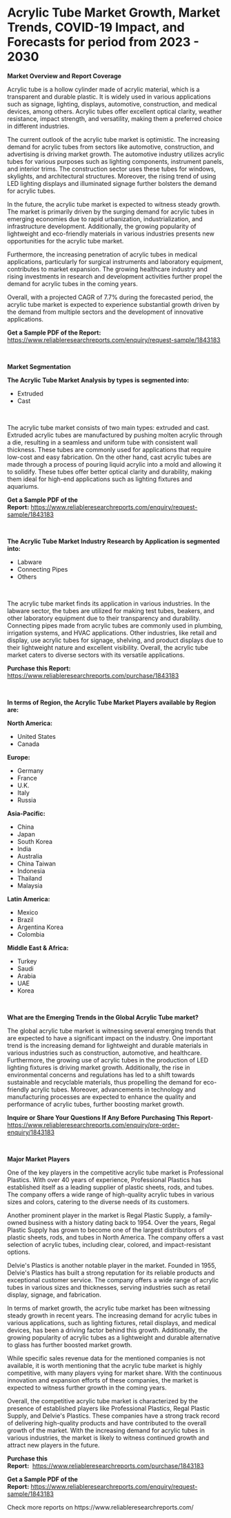 <p><h1>Acrylic Tube Market Growth, Market Trends, COVID-19 Impact, and Forecasts for period from 2023 - 2030</h1></p><p><strong>Market Overview and Report Coverage</strong></p>
<p><p>Acrylic tube is a hollow cylinder made of acrylic material, which is a transparent and durable plastic. It is widely used in various applications such as signage, lighting, displays, automotive, construction, and medical devices, among others. Acrylic tubes offer excellent optical clarity, weather resistance, impact strength, and versatility, making them a preferred choice in different industries.</p><p>The current outlook of the acrylic tube market is optimistic. The increasing demand for acrylic tubes from sectors like automotive, construction, and advertising is driving market growth. The automotive industry utilizes acrylic tubes for various purposes such as lighting components, instrument panels, and interior trims. The construction sector uses these tubes for windows, skylights, and architectural structures. Moreover, the rising trend of using LED lighting displays and illuminated signage further bolsters the demand for acrylic tubes.</p><p>In the future, the acrylic tube market is expected to witness steady growth. The market is primarily driven by the surging demand for acrylic tubes in emerging economies due to rapid urbanization, industrialization, and infrastructure development. Additionally, the growing popularity of lightweight and eco-friendly materials in various industries presents new opportunities for the acrylic tube market.</p><p>Furthermore, the increasing penetration of acrylic tubes in medical applications, particularly for surgical instruments and laboratory equipment, contributes to market expansion. The growing healthcare industry and rising investments in research and development activities further propel the demand for acrylic tubes in the coming years.</p><p>Overall, with a projected CAGR of 7.7% during the forecasted period, the acrylic tube market is expected to experience substantial growth driven by the demand from multiple sectors and the development of innovative applications.</p></p>
<p><strong>Get a Sample PDF of the Report:</strong> <a href="https://www.reliableresearchreports.com/enquiry/request-sample/1843183">https://www.reliableresearchreports.com/enquiry/request-sample/1843183</a></p>
<p>&nbsp;</p>
<p><strong>Market Segmentation</strong></p>
<p><strong>The Acrylic Tube Market Analysis by types is segmented into:</strong></p>
<p><ul><li>Extruded</li><li>Cast</li></ul></p>
<p>&nbsp;</p>
<p><p>The acrylic tube market consists of two main types: extruded and cast. Extruded acrylic tubes are manufactured by pushing molten acrylic through a die, resulting in a seamless and uniform tube with consistent wall thickness. These tubes are commonly used for applications that require low-cost and easy fabrication. On the other hand, cast acrylic tubes are made through a process of pouring liquid acrylic into a mold and allowing it to solidify. These tubes offer better optical clarity and durability, making them ideal for high-end applications such as lighting fixtures and aquariums.</p></p>
<p><strong>Get a Sample PDF of the Report:</strong>&nbsp;<a href="https://www.reliableresearchreports.com/enquiry/request-sample/1843183">https://www.reliableresearchreports.com/enquiry/request-sample/1843183</a></p>
<p>&nbsp;</p>
<p><strong>The Acrylic Tube Market Industry Research by Application is segmented into:</strong></p>
<p><ul><li>Labware</li><li>Connecting Pipes</li><li>Others</li></ul></p>
<p>&nbsp;</p>
<p><p>The acrylic tube market finds its application in various industries. In the labware sector, the tubes are utilized for making test tubes, beakers, and other laboratory equipment due to their transparency and durability. Connecting pipes made from acrylic tubes are commonly used in plumbing, irrigation systems, and HVAC applications. Other industries, like retail and display, use acrylic tubes for signage, shelving, and product displays due to their lightweight nature and excellent visibility. Overall, the acrylic tube market caters to diverse sectors with its versatile applications.</p></p>
<p><strong>Purchase this Report:</strong>&nbsp; <a href="https://www.reliableresearchreports.com/purchase/1843183">https://www.reliableresearchreports.com/purchase/1843183</a></p>
<p>&nbsp;</p>
<p><strong>In terms of Region, the Acrylic Tube Market Players available by Region are:</strong></p>
<p>
    <p> <strong> North America: </strong>
        <ul>
            <li>United States</li>
            <li>Canada</li>
        </ul>
        </p> 
    <p> <strong> Europe: </strong>
        <ul>
            <li>Germany</li>
            <li>France</li>
            <li>U.K.</li>
            <li>Italy</li>
            <li>Russia</li>
        </ul>
        </p> 
    <p> <strong> Asia-Pacific: </strong>
        <ul>
            <li>China</li>
            <li>Japan</li>
            <li>South Korea</li>
            <li>India</li>
            <li>Australia</li>
            <li>China Taiwan</li>
            <li>Indonesia</li>
            <li>Thailand</li>
            <li>Malaysia</li>
        </ul>
        </p> 
    <p> <strong> Latin America: </strong>
        <ul>
            <li>Mexico</li>
            <li>Brazil</li>
            <li>Argentina Korea</li>
            <li>Colombia</li>
        </ul>
        </p> 
    <p> <strong> Middle East & Africa: </strong>
        <ul>
            <li>Turkey</li>
            <li>Saudi</li>
            <li>Arabia</li>
            <li>UAE</li>
            <li>Korea</li>
        </ul>
    </p>
    </p>
<p>&nbsp;</p>
<p><strong>What are the Emerging Trends in the Global Acrylic Tube market?</strong></p>
<p><p>The global acrylic tube market is witnessing several emerging trends that are expected to have a significant impact on the industry. One important trend is the increasing demand for lightweight and durable materials in various industries such as construction, automotive, and healthcare. Furthermore, the growing use of acrylic tubes in the production of LED lighting fixtures is driving market growth. Additionally, the rise in environmental concerns and regulations has led to a shift towards sustainable and recyclable materials, thus propelling the demand for eco-friendly acrylic tubes. Moreover, advancements in technology and manufacturing processes are expected to enhance the quality and performance of acrylic tubes, further boosting market growth.</p></p>
<p><strong>Inquire or Share Your Questions If Any Before Purchasing This Report</strong>- <a href="https://www.reliableresearchreports.com/enquiry/pre-order-enquiry/1843183">https://www.reliableresearchreports.com/enquiry/pre-order-enquiry/1843183</a></p>
<p>&nbsp;</p>
<p><strong>Major Market Players</strong></p>
<p><p>One of the key players in the competitive acrylic tube market is Professional Plastics. With over 40 years of experience, Professional Plastics has established itself as a leading supplier of plastic sheets, rods, and tubes. The company offers a wide range of high-quality acrylic tubes in various sizes and colors, catering to the diverse needs of its customers.</p><p>Another prominent player in the market is Regal Plastic Supply, a family-owned business with a history dating back to 1954. Over the years, Regal Plastic Supply has grown to become one of the largest distributors of plastic sheets, rods, and tubes in North America. The company offers a vast selection of acrylic tubes, including clear, colored, and impact-resistant options.</p><p>Delvie's Plastics is another notable player in the market. Founded in 1955, Delvie's Plastics has built a strong reputation for its reliable products and exceptional customer service. The company offers a wide range of acrylic tubes in various sizes and thicknesses, serving industries such as retail display, signage, and fabrication.</p><p>In terms of market growth, the acrylic tube market has been witnessing steady growth in recent years. The increasing demand for acrylic tubes in various applications, such as lighting fixtures, retail displays, and medical devices, has been a driving factor behind this growth. Additionally, the growing popularity of acrylic tubes as a lightweight and durable alternative to glass has further boosted market growth.</p><p>While specific sales revenue data for the mentioned companies is not available, it is worth mentioning that the acrylic tube market is highly competitive, with many players vying for market share. With the continuous innovation and expansion efforts of these companies, the market is expected to witness further growth in the coming years.</p><p>Overall, the competitive acrylic tube market is characterized by the presence of established players like Professional Plastics, Regal Plastic Supply, and Delvie's Plastics. These companies have a strong track record of delivering high-quality products and have contributed to the overall growth of the market. With the increasing demand for acrylic tubes in various industries, the market is likely to witness continued growth and attract new players in the future.</p></p>
<p><strong>Purchase this Report:</strong>&nbsp;&nbsp;<a href="https://www.reliableresearchreports.com/purchase/1843183">https://www.reliableresearchreports.com/purchase/1843183</a></p>
<p></p>
<p><strong>Get a Sample PDF of the Report:</strong>&nbsp;<a href="https://www.reliableresearchreports.com/enquiry/request-sample/1843183">https://www.reliableresearchreports.com/enquiry/request-sample/1843183</a></p>
<p>Check more reports on https://www.reliableresearchreports.com/</p>